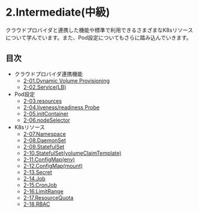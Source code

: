 # 2.Intermediate(中級)
クラウドプロバイダと連携した機能や標準で利用できるさまざまなK8sリソースについて学んでいます。また、Pod設定についてもさらに踏み込んでいきます。

## 目次
- クラウドプロバイダ連携機能
  - [2-01.Dynamic Volume Provisioning](docs/DynamicVolumeProvisioning.md)
  - [2-02.Service(LB)](docs/Service-LB.md)
- Pod設定
  - [2-03.resources](docs/Pod-resources.md)
  - [2-04.liveness/readiness Probe](docs/Pod-Probe.md)
  - [2-05.initContainer](docs/Pod-initContainer.md)
  - [2-06.nodeSelector](docs/Pod-nodeSelector.md)
- K8sリソース
  - [2-07.Namespace](docs/Namespace.md)
  - [2-08.DaemonSet](docs/DaemonSet.md)
  - [2-09.StatefulSet](docs/StatefulSet.md)
  - [2-10.StatefulSet(volumeClaimTemplate)](docs/StatefulSet-volumeClaimTemplate.md)
  - [2-11.ConfigMap(env)](docs/ConfigMap-env.md)
  - [2-12.ConfigMap(mount)](docs/ConfigMap-mount.md)
  - [2-13.Secret](docs/Secret.md)
  - [2-14.Job](docs/Job.md)
  - [2-15.CronJob](docs/CronJob.md)
  - [2-16.LimitRange](docs/LimitRange.md)
  - [2-17.ResourceQuota](docs/ResourceQuota.md)
  - [2-18.RBAC](docs/RBAC.md)
